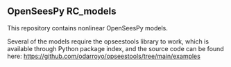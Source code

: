 ## OpenSeesPy RC_models

This repository contains nonlinear OpenSeesPy models. 

Several of the models require the opseestools library to work, which is available through Python package index, and the source code can be found here: https://github.com/odarroyo/opseestools/tree/main/examples
